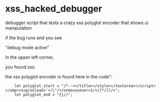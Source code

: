 # xss_hacked_debugger
debugger script that tests a crazy xss polyglot encoder that shows ui manipulation

if the bug runs and you see 

"debug mode active" 

in the upper left corner,

you found xss.

the xss polyglot encoder is found here in the code":


        let polyglot_start = "/*--></title></style></textarea></script></xmp><svg/onload='+/\"/+/onmouseover=1/+/[*/[]/+";
        let polyglot_end = "{}//";
